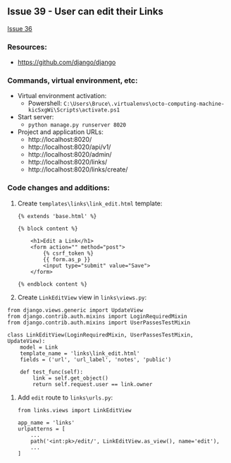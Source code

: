 ## Issue 39 - User can edit their Links
[Issue 36](https://github.com/jperez0917/octo-computing-machine/issues/36)

### Resources:

* https://github.com/django/django

### Commands, virtual environment, etc:

* Virtual environment activation:
    * Powershell: `C:\Users\Bruce\.virtualenvs\octo-computing-machine-kicSxgWi\Scripts\activate.ps1`
* Start server:
    * `python manage.py runserver 8020`
* Project and application URLs:
    * http://localhost:8020/
    * http://localhost:8020/api/v1/
    * http://localhost:8020/admin/
    * http://localhost:8020/links/
    * http://localhost:8020/links/create/

### Code changes and additions:

1. Create `templates\links\link_edit.html` template:
    ```
    {% extends 'base.html' %}

    {% block content %}

        <h1>Edit a Link</h1>
        <form action="" method="post">
            {% csrf_token %}
            {{ form.as_p }}
            <input type="submit" value="Save">
        </form>

    {% endblock content %}
    ```

1. Create `LinkEditView` view in `links\views.py`:
```
from django.views.generic import UpdateView
from django.contrib.auth.mixins import LoginRequiredMixin
from django.contrib.auth.mixins import UserPassesTestMixin

class LinkEditView(LoginRequiredMixin, UserPassesTestMixin, UpdateView):
    model = Link
    template_name = 'links\link_edit.html'
    fields = ('url', 'url_label', 'notes', 'public')

    def test_func(self):
        link = self.get_object()
        return self.request.user == link.owner
```

1. Add `edit` route to `links\urls.py`:
    ```
    from links.views import LinkEditView

    app_name = 'links'
    urlpatterns = [
        ...
        path('<int:pk>/edit/', LinkEditView.as_view(), name='edit'),
        ...
    ]
    ```